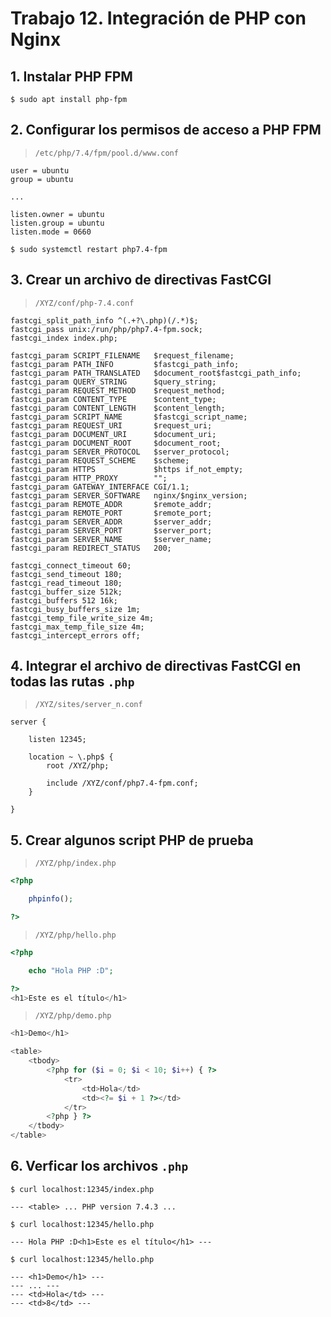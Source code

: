 # Trabajo 12. Integración de PHP con Nginx

## 1. Instalar PHP FPM

	$ sudo apt install php-fpm

## 2. Configurar los permisos de acceso a PHP FPM

> `/etc/php/7.4/fpm/pool.d/www.conf`

```
user = ubuntu
group = ubuntu

...

listen.owner = ubuntu
listen.group = ubuntu
listen.mode = 0660
```

	$ sudo systemctl restart php7.4-fpm

## 3. Crear un archivo de directivas FastCGI

> `/XYZ/conf/php-7.4.conf`

```
fastcgi_split_path_info ^(.+?\.php)(/.*)$;
fastcgi_pass unix:/run/php/php7.4-fpm.sock;
fastcgi_index index.php;

fastcgi_param SCRIPT_FILENAME   $request_filename;
fastcgi_param PATH_INFO         $fastcgi_path_info;
fastcgi_param PATH_TRANSLATED   $document_root$fastcgi_path_info;
fastcgi_param QUERY_STRING      $query_string;
fastcgi_param REQUEST_METHOD    $request_method;
fastcgi_param CONTENT_TYPE      $content_type;
fastcgi_param CONTENT_LENGTH    $content_length;
fastcgi_param SCRIPT_NAME       $fastcgi_script_name;
fastcgi_param REQUEST_URI       $request_uri;
fastcgi_param DOCUMENT_URI      $document_uri;
fastcgi_param DOCUMENT_ROOT     $document_root;
fastcgi_param SERVER_PROTOCOL   $server_protocol;
fastcgi_param REQUEST_SCHEME    $scheme;
fastcgi_param HTTPS             $https if_not_empty;
fastcgi_param HTTP_PROXY        "";
fastcgi_param GATEWAY_INTERFACE CGI/1.1;
fastcgi_param SERVER_SOFTWARE   nginx/$nginx_version;
fastcgi_param REMOTE_ADDR       $remote_addr;
fastcgi_param REMOTE_PORT       $remote_port;
fastcgi_param SERVER_ADDR       $server_addr;
fastcgi_param SERVER_PORT       $server_port;
fastcgi_param SERVER_NAME       $server_name;
fastcgi_param REDIRECT_STATUS   200;

fastcgi_connect_timeout 60;
fastcgi_send_timeout 180;
fastcgi_read_timeout 180;
fastcgi_buffer_size 512k;
fastcgi_buffers 512 16k;
fastcgi_busy_buffers_size 1m;
fastcgi_temp_file_write_size 4m;
fastcgi_max_temp_file_size 4m;
fastcgi_intercept_errors off;
```

## 4. Integrar el archivo de directivas FastCGI en todas las rutas `.php`

> `/XYZ/sites/server_n.conf`

```
server {

	listen 12345;

	location ~ \.php$ {
		root /XYZ/php;

		include /XYZ/conf/php7.4-fpm.conf;
	}

}

```

## 5. Crear algunos script PHP de prueba

> `/XYZ/php/index.php`

```php
<?php

	phpinfo();

?>
```

> `/XYZ/php/hello.php`

```php
<?php

	echo "Hola PHP :D";

?>
<h1>Este es el título</h1>
```

> `/XYZ/php/demo.php`

```php
<h1>Demo</h1>

<table>
	<tbody>
		<?php for ($i = 0; $i < 10; $i++) { ?>
			<tr>
				<td>Hola</td>
				<td><?= $i + 1 ?></td>
			</tr>
		<?php } ?>
	</tbody>
</table>
```

## 6. Verficar los archivos `.php`

	$ curl localhost:12345/index.php

	--- <table> ... PHP version 7.4.3 ...

	$ curl localhost:12345/hello.php

	--- Hola PHP :D<h1>Este es el título</h1> ---

	$ curl localhost:12345/hello.php

	--- <h1>Demo</h1> ---
	--- ... ---
	--- <td>Hola</td> ---
	--- <td>8</td> ---
















